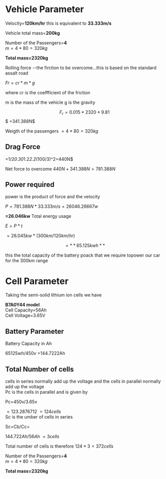 # Vehicle Parameter

  Velocity=**120km/hr**
  this is equivalent to **33.333m/s**
  
  Vehicle total mass=**200kg**

Number of the Passengers=**4**  
 $m=4*80=320kg$

**Total mass=2320kg**

Rolling force --the firction to be overcome...this is based on the standard assalt road


$Fr=cr*m*g$


where cr is the coeffficient of the friction

m is the mass of the vehicle
g is the gravity 


$$F_r=0.015*2320*9.81$$
 $ =341.388N$


Weigth of the passengers
 $=4*80=320kg$
## Drag Force 
 
=1/2*0.30*1.2*2.2*(100/3)^2=440N$


Net force to overcome
$440N+341.388N=781.388N$

## Power required
power is the product of force and the velocity 


$P=781.388N*33.333m/s=26046.26667w$


**=26.046kw**
Total energy usage


$E=P*t$

$=26.045kw*(300km/120km/hr)$

$$=**65.125kwh**$$


this the total capacity of the battery poack that we require topower our car for the 300km range

# Cell Parameter

Taking the semi-solid lithium ion cells we have

**B7A0Y44 model**  
Cell Capacity=56Ah  
Cell Voltage=3.65V  

## Battery Parameter 
Battery Capacity in Ah  


  $65125wh/450v$
  =144.7222Ah

## Total Number of cells
cells in series normally add up the voltage and the cells in parallel normally add up the voltage  
Pc is the cells in parallel and is given by    


Pc=450v/3.65v  


$=123.2876712~=124cells$   
Sc is the umber of cells in series  


Sc=Cb/Cc=

$144.722Ah/56Ah~=3 cells$  


Total number of cells is therefore
$124*3=372cells$   


Number of the Passengers=**4**  
 $m=4*80=320kg$

**Total mass=2320kg**

